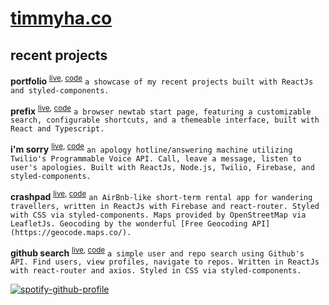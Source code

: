 # [timmyha.co](https://timmyha.vercel.app)

## recent projects

**portfolio** <sup>[live](https://timmyha.co), [code](https://github.com/timmyha/portfolio-website)</sup> `a showcase of my recent projects built with ReactJs and styled-components.`

**prefix** <sup>[live](https://prefix.timmyha.co), [code](https://github.com/timmyha/prefix)</sup> `a browser newtab start page, featuring a customizable search, configurable shortcuts, and a themeable interface, built with React and Typescript.`

**i'm sorry** <sup>[live](https://imsorry.vercel.app), [code](https://github.com/catmcclelland/another-apology-line)</sup> `an apology hotline/answering machine utilizing Twilio's Programmable Voice API. Call, leave a message, listen to user's apologies. Built with ReactJs, Node.js, Twilio, Firebase, and styled-components.`

**crashpad** <sup>[live](https://crashpad.vercel.app), [code](https://github.com/timmyha/crashpad)</sup> `an AirBnb-like short-term rental app for wandering travellers, written in ReactJs with Firebase and react-router. Styled with CSS via styled-components. Maps provided by OpenStreetMap via LeafletJs. Geocoding by the wonderful [Free Geocoding API](https://geocode.maps.co/).`

**github search** <sup>[live](https://timmy-github.herokuapp.com/), [code](https://github.com/timmyha/github-search)</sup> `a simple user and repo search using Github's API. Find users, view profiles, navigate to repos. Written in ReactJs with react-router and axios. Styled in CSS via styled-components.`

[![spotify-github-profile](https://spotify-github-profile.vercel.app/api/view?uid=0n6pliuehft62qwk7nu83bu33&cover_image=true&theme=default&bar_color=ae6a92&bar_color_cover=false)](https://github.com/kittinan/spotify-github-profile)
